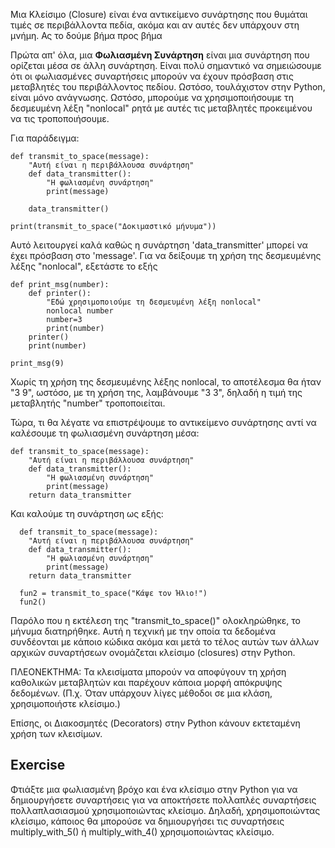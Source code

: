 Μια Κλείσιμο (Closure) είναι ένα αντικείμενο συνάρτησης που θυμάται τιμές σε περιβάλλοντα πεδία, ακόμα και αν αυτές δεν υπάρχουν στη μνήμη. Ας το δούμε βήμα προς βήμα

Πρώτα απ' όλα, μια **Φωλιασμένη Συνάρτηση** είναι μια συνάρτηση που ορίζεται μέσα σε άλλη συνάρτηση. Είναι πολύ σημαντικό να σημειώσουμε ότι οι φωλιασμένες συναρτήσεις μπορούν να έχουν πρόσβαση στις μεταβλητές του περιβάλλοντος πεδίου. Ωστόσο, τουλάχιστον στην Python, είναι μόνο ανάγνωσης. Ωστόσο, μπορούμε να χρησιμοποιήσουμε τη δεσμευμένη λέξη "nonlocal" ρητά με αυτές τις μεταβλητές προκειμένου να τις τροποποιήσουμε.

Για παράδειγμα:

    def transmit_to_space(message):
        "Αυτή είναι η περιβάλλουσα συνάρτηση"
        def data_transmitter():
            "Η φωλιασμένη συνάρτηση"
            print(message)
    
        data_transmitter()

    print(transmit_to_space("Δοκιμαστικό μήνυμα"))

Αυτό λειτουργεί καλά καθώς η συνάρτηση 'data_transmitter' μπορεί να έχει πρόσβαση στο 'message'. Για να δείξουμε τη χρήση της δεσμευμένης λέξης "nonlocal", εξετάστε το εξής

    def print_msg(number):
        def printer():
            "Εδώ χρησιμοποιούμε τη δεσμευμένη λέξη nonlocal"
            nonlocal number
            number=3
            print(number)
        printer()
        print(number)
    
    print_msg(9)

Χωρίς τη χρήση της δεσμευμένης λέξης nonlocal, το αποτέλεσμα θα ήταν "3 9", ωστόσο, με τη χρήση της, λαμβάνουμε "3 3", δηλαδή η τιμή της μεταβλητής "number" τροποποιείται.

Τώρα, τι θα λέγατε να επιστρέψουμε το αντικείμενο συνάρτησης αντί να καλέσουμε τη φωλιασμένη συνάρτηση μέσα:

    def transmit_to_space(message):
        "Αυτή είναι η περιβάλλουσα συνάρτηση"
        def data_transmitter():
            "Η φωλιασμένη συνάρτηση"
            print(message)
        return data_transmitter

Και καλούμε τη συνάρτηση ως εξής:

      def transmit_to_space(message):
        "Αυτή είναι η περιβάλλουσα συνάρτηση"
        def data_transmitter():
            "Η φωλιασμένη συνάρτηση"
            print(message)
        return data_transmitter
        
  	  fun2 = transmit_to_space("Κάψε τον Ήλιο!")
  	  fun2()

Παρόλο που η εκτέλεση της "transmit_to_space()" ολοκληρώθηκε, το μήνυμα διατηρήθηκε. Αυτή η τεχνική με την οποία τα δεδομένα συνδέονται με κάποιο κώδικα ακόμα και μετά το τέλος αυτών των άλλων αρχικών συναρτήσεων ονομάζεται κλείσιμο (closures) στην Python.

ΠΛΕΟΝΕΚΤΗΜΑ: Τα κλεισίματα μπορούν να αποφύγουν τη χρήση καθολικών μεταβλητών και παρέχουν κάποια μορφή απόκρυψης δεδομένων. (Π.χ. Όταν υπάρχουν λίγες μέθοδοι σε μια κλάση, χρησιμοποιήστε κλείσιμο.)

Επίσης, οι Διακοσμητές (Decorators) στην Python κάνουν εκτεταμένη χρήση των κλεισίμων.

Exercise
--------

Φτιάξτε μια φωλιασμένη βρόχο και ένα κλείσιμο στην Python για να δημιουργήσετε συναρτήσεις για να αποκτήσετε πολλαπλές συναρτήσεις πολλαπλασιασμού χρησιμοποιώντας κλείσιμο. Δηλαδή, χρησιμοποιώντας κλείσιμο, κάποιος θα μπορούσε να δημιουργήσει τις συναρτήσεις multiply_with_5() ή multiply_with_4() χρησιμοποιώντας κλείσιμο.